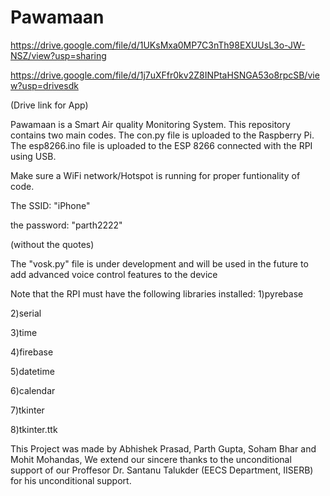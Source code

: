 # Pawamaan

https://drive.google.com/file/d/1UKsMxa0MP7C3nTh98EXUUsL3o-JW-NSZ/view?usp=sharing

https://drive.google.com/file/d/1j7uXFfr0kv2Z8INPtaHSNGA53o8rpcSB/view?usp=drivesdk

(Drive link for App)

Pawamaan is a Smart Air quality Monitoring System.
This repository contains two main codes.
The con.py file is uploaded to the Raspberry Pi.
The esp8266.ino file is uploaded to the ESP 8266 connected with the RPI using USB.

Make sure a WiFi network/Hotspot is running for proper funtionality of code.

The SSID: "iPhone"

the password: "parth2222"

(without the quotes)

The "vosk.py" file is under development and will be used in the future to add advanced voice control features to the device

Note that the RPI must have the following libraries installed:
1)pyrebase

2)serial

3)time

4)firebase

5)datetime

6)calendar

7)tkinter

8)tkinter.ttk









This Project was made by Abhishek Prasad, Parth Gupta, Soham Bhar and Mohit Mohandas, We extend our sincere thanks to the unconditional support of our Proffesor Dr. Santanu Talukder (EECS Department, IISERB) for his unconditional support.


